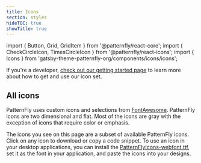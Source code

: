 ```yaml
---
title: Icons
section: styles
hideTOC: true
showTitle: true
---
```

import { Button, Grid, GridItem } from '@patternfly/react-core';
import { CheckCircleIcon, TimesCircleIcon } from '@patternfly/react-icons';
import { Icons } from 'gatsby-theme-patternfly-org/components/icons/icons';


If you're a developer, [check out our getting started page](/get-started/developers#using-styles) to learn more about how to get and use our icon set.

## All icons
PatternFly uses custom icons and selections from [FontAwesome](https://fontawesome.com/icons). PatternFly icons are two dimensional and flat. Most of the icons are gray with the exception of icons that require color or emphasis. 

The icons you see on this page are a subset of available PatternFly icons. Click on any icon to download or copy a code snippet. To use an icon in your desktop applications, you can install the [PatternFlyIcons-webfont.ttf](https://github.com/patternfly/patternfly-next/blob/master/src/patternfly/assets/pficon/pficon.ttf), set it as the font in your application, and paste the icons into your designs.

<Icons />
